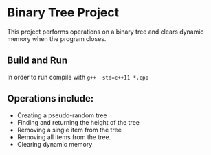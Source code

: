 # Binary Tree Project
This project performs operations on a binary tree and clears dynamic memory when the program closes.

## Build and Run
In order to run compile with
```g++ -std=c++11 *.cpp```

## Operations include:
- Creating a pseudo-random tree
- Finding and returning the height of the tree
- Removing a single item from the tree
- Removing all items from the tree.
- Clearing dynamic memory
